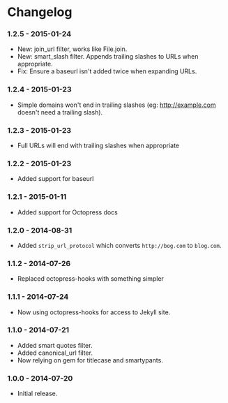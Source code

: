 # Changelog

### 1.2.5 - 2015-01-24

- New: join_url filter, works like File.join.
- New: smart_slash filter. Appends trailing slashes to URLs when appropriate.
- Fix: Ensure a baseurl isn't added twice when expanding URLs.

### 1.2.4 - 2015-01-23

- Simple domains won't end in trailing slashes (eg: http://example.com doesn't need a trailing slash).

### 1.2.3 - 2015-01-23

- Full URLs will end with trailing slashes when appropriate

### 1.2.2 - 2015-01-23

- Added support for baseurl

### 1.2.1 - 2015-01-11

- Added support for Octopress docs

### 1.2.0 - 2014-08-31

- Added `strip_url_protocol` which converts `http://bog.com` to `blog.com`.

### 1.1.2 - 2014-07-26

- Replaced octopress-hooks with something simpler

### 1.1.1 - 2014-07-24

- Now using octopress-hooks for access to Jekyll site.

### 1.1.0 - 2014-07-21

- Added smart quotes filter.
- Added canonical_url filter.
- Now relying on gem for titlecase and smartypants.

### 1.0.0 - 2014-07-20

- Initial release.
